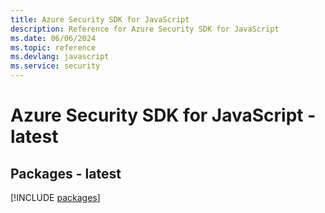 ```yaml
---
title: Azure Security SDK for JavaScript
description: Reference for Azure Security SDK for JavaScript
ms.date: 06/06/2024
ms.topic: reference
ms.devlang: javascript
ms.service: security
---
```

# Azure Security SDK for JavaScript - latest
## Packages - latest
[!INCLUDE [packages](security-index.md)]
